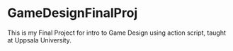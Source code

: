 # GameDesignFinalProj

This is my Final Project for intro to Game Design using action script, taught at Uppsala University.
